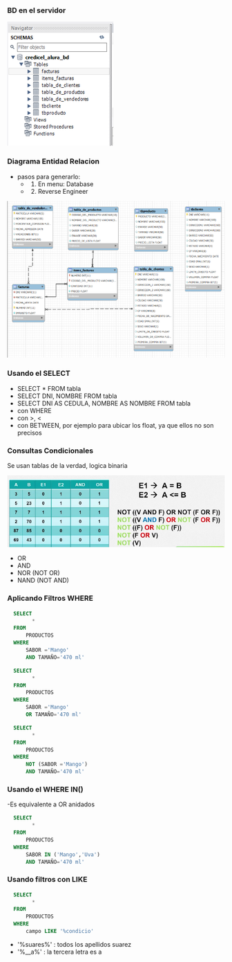 ### BD en el servidor

![Bd Jugos](/imagenes/bd_jugos.png)

### Diagrama Entidad Relacion

- pasos para generarlo:
  - 1. En menu: Database
  - 2. Reverse Engineer


![Diagrama Entidad Relacion](/imagenes/diagrama_entidad_relacion.png)


### Usando el SELECT

- SELECT * FROM tabla
- SELECT DNI, NOMBRE FROM tabla
- SELECT DNI AS CEDULA, NOMBRE AS NOMBRE FROM tabla
- con WHERE
- con >, <
- con BETWEEN, por ejemplo para ubicar los float, ya que ellos no son precisos


### Consultas Condicionales

Se usan tablas de la verdad, logica binaria

![Tabla de la Verdad](/imagenes/tabla_verdad.png)

- OR
- AND
- NOR (NOT OR)
- NAND (NOT AND)
  
### Aplicando Filtros WHERE

```sql
  SELECT 
        * 
  FROM
      PRODUCTOS
  WHERE
      SABOR ='Mango'
      AND TAMAÑO='470 ml'
```

```sql
  SELECT 
        * 
  FROM
      PRODUCTOS
  WHERE
      SABOR ='Mango'
      OR TAMAÑO='470 ml'
```

```sql
  SELECT 
        * 
  FROM
      PRODUCTOS
  WHERE
      NOT (SABOR ='Mango')
      AND TAMAÑO='470 ml'
```

### Usando el WHERE IN()

-Es equivalente a OR anidados

```sql
  SELECT 
        * 
  FROM
      PRODUCTOS
  WHERE
      SABOR IN ('Mango','Uva')
      AND TAMAÑO='470 ml'
```

### Usando filtros con LIKE

```sql
  SELECT 
        * 
  FROM
      PRODUCTOS
  WHERE
      campo LIKE '%condicio'
```

- '%suares%' : todos los apellidos suarez
- '%__a%' : la tercera letra es a

